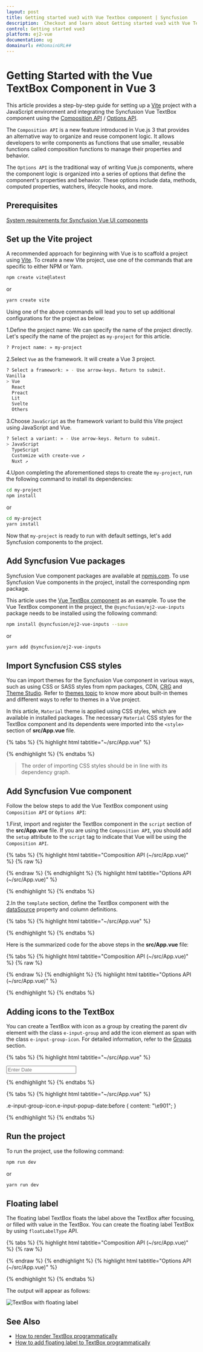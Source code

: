 ```yaml
---
layout: post
title: Getting started vue3 with Vue Textbox component | Syncfusion
description:  Checkout and learn about Getting started vue3 with Vue Textbox component of Syncfusion Essential JS 2 and more details.
control: Getting started vue3 
platform: ej2-vue
documentation: ug
domainurl: ##DomainURL##
---
```


# Getting Started with the Vue TextBox Component in Vue 3

This article provides a step-by-step guide for setting up a [Vite](https://vitejs.dev/) project with a JavaScript environment and integrating the Syncfusion Vue TextBox component using the [Composition API](https://vuejs.org/guide/introduction.html#composition-api) / [Options API](https://vuejs.org/guide/introduction.html#options-api).

The `Composition API` is a new feature introduced in Vue.js 3 that provides an alternative way to organize and reuse component logic. It allows developers to write components as functions that use smaller, reusable functions called composition functions to manage their properties and behavior.

The `Options API` is the traditional way of writing Vue.js components, where the component logic is organized into a series of options that define the component's properties and behavior. These options include data, methods, computed properties, watchers, lifecycle hooks, and more.

## Prerequisites

[System requirements for Syncfusion Vue UI components](https://ej2.syncfusion.com/vue/documentation/system-requirements/)

## Set up the Vite project

A recommended approach for beginning with Vue is to scaffold a project using [Vite](https://vitejs.dev/). To create a new Vite project, use one of the commands that are specific to either NPM or Yarn.

```bash
npm create vite@latest
```

or

```bash
yarn create vite
```

Using one of the above commands will lead you to set up additional configurations for the project as below:

1.Define the project name: We can specify the name of the project directly. Let's specify the name of the project as `my-project` for this article.

```bash
? Project name: » my-project
```

2.Select `Vue` as the framework. It will create a Vue 3 project.

```bash
? Select a framework: » - Use arrow-keys. Return to submit.
Vanilla
> Vue
  React
  Preact
  Lit
  Svelte
  Others
```

3.Choose `JavaScript` as the framework variant to build this Vite project using JavaScript and Vue.

```bash
? Select a variant: » - Use arrow-keys. Return to submit.
> JavaScript
  TypeScript
  Customize with create-vue ↗
  Nuxt ↗
```

4.Upon completing the aforementioned steps to create the `my-project`, run the following command to install its dependencies:

```bash
cd my-project
npm install
```

or

```bash
cd my-project
yarn install
```

Now that `my-project` is ready to run with default settings, let's add Syncfusion components to the project.

## Add Syncfusion Vue packages

Syncfusion Vue component packages are available at [npmjs.com](https://www.npmjs.com/search?q=ej2-vue). To use Syncfusion Vue components in the project, install the corresponding npm package.

This article uses the [Vue TextBox component](https://www.syncfusion.com/vue-components/vue-textbox) as an example. To use the Vue TextBox component in the project, the `@syncfusion/ej2-vue-inputs` package needs to be installed using the following command:

```bash
npm install @syncfusion/ej2-vue-inputs --save
```

or

```bash
yarn add @syncfusion/ej2-vue-inputs
```

## Import Syncfusion CSS styles

You can import themes for the Syncfusion Vue component in various ways, such as using CSS or SASS styles from npm packages, CDN, [CRG](https://ej2.syncfusion.com/javascript/documentation/common/custom-resource-generator/) and [Theme Studio](https://ej2.syncfusion.com/vue/documentation/appearance/theme-studio/). Refer to [themes topic](https://ej2.syncfusion.com/vue/documentation/appearance/theme/) to know more about built-in themes and different ways to refer to themes in a Vue project.

In this article, `Material` theme is applied using CSS styles, which are available in installed packages. The necessary `Material` CSS styles for the TextBox component and its dependents were imported into the `<style>` section of **src/App.vue** file.

{% tabs %}
{% highlight html tabtitle="~/src/App.vue" %}

<style>
  @import "../node_modules/@syncfusion/ej2-base/styles/material.css";
  @import "../node_modules/@syncfusion/ej2-vue-inputs/styles/material.css";
</style>

{% endhighlight %}
{% endtabs %}

> The order of importing CSS styles should be in line with its dependency graph.

## Add Syncfusion Vue component

Follow the below steps to add the Vue TextBox component using `Composition API` or `Options API`:

  1.First, import and register the TextBox component in the `script` section of the **src/App.vue** file. If you are using the `Composition API`, you should add the `setup` attribute to the `script` tag to indicate that Vue will be using the `Composition API`.

{% tabs %}
{% highlight html tabtitle="Composition API (~/src/App.vue)" %}
{% raw %}

<script setup>
  import { TextBoxComponent as EjsTextbox } from "@syncfusion/ej2-vue-inputs";
</script>
</script>

{% endraw %}
{% endhighlight %}
{% highlight html tabtitle="Options API (~/src/App.vue)" %}

<script>
import { TextBoxComponent } from "@syncfusion/ej2-vue-inputs";
//Component registeration
export default {
name: "App",
components: {
"ejs-textbox'":TextBoxComponent
}
}
</script>

{% endhighlight %}
{% endtabs %}
   
2.In the `template` section, define the TextBox component with the [dataSource](https://ej2.syncfusion.com/vue/documentation/api/textbox/#datasource) property and column definitions.

{% tabs %}
{% highlight html tabtitle="~/src/App.vue" %}

<template>
    <div id ='wrap'>
        <div id ='input-container'>
            <div>
                <!--element which is going to render the TextBox-->
                <input class="e-input" type="text" placeholder="Enter Date" />
            </div>
        </div>
    </div>
</template>

{% endhighlight %}
{% endtabs %}

Here is the summarized code for the above steps in the **src/App.vue** file:

{% tabs %}
{% highlight html tabtitle="Composition API (~/src/App.vue)" %}
{% raw %}

<template>
    <div id ='wrap'>
        <div id ='input-container'>
            <div>
                <!--element which is going to render the TextBox-->
                <input class="e-input" type="text" placeholder="Enter Date" />
            </div>
        </div>
    </div>
</template>
<script setup>

</script>
<style>
    @import "../node_modules/@syncfusion/ej2-base/styles/material.css";
    @import "../node_modules/@syncfusion/ej2-vue-inputs/styles/material.css";
    .wrap {
        box-sizing: border-box;
        margin: 0 auto;
        padding: 20px 10px;
        width: 340px;
    }
</style>

{% endraw %}
{% endhighlight %}
{% highlight html tabtitle="Options API (~/src/App.vue)" %}

<template>
    <div id ='wrap'>
        <div id ='input-container'>
            <div>
                <!--element which is going to render the TextBox-->
                <input class="e-input" type="text" placeholder="Enter Date" />
            </div>
        </div>
    </div>
</template>
<script>
export default {
name: 'App',
}
</script>
<style>
    @import "../node_modules/@syncfusion/ej2-base/styles/material.css";
    @import "../node_modules/@syncfusion/ej2-vue-inputs/styles/material.css";
    .wrap {
        box-sizing: border-box;
        margin: 0 auto;
        padding: 20px 10px;
        width: 340px;
    }
</style>

{% endhighlight %}
{% endtabs %}

## Adding icons to the TextBox

You can create a TextBox with icon as a group by creating the parent div element with the class `e-input-group` and add the icon element as span with the class `e-input-group-icon`. For detailed information, refer to the [Groups](./groups/) section.

{% tabs %}
{% highlight html tabtitle="~/src/App.vue" %}

<!--element which is going to render the TextBox with date icon-->
<div class="e-input-group">
    <input class="e-input" name='input' type="text" placeholder="Enter Date"/>
    <span class="e-input-group-icon e-input-popup-date"></span>
</div>

{% endhighlight %}
{% endtabs %}

{% tabs %}
{% highlight html tabtitle="~/src/App.vue" %}

.e-input-group-icon.e-input-popup-date:before {
  content: "\e901";
}

{% endhighlight %}
{% endtabs %}

## Run the project

To run the project, use the following command:

```bash
npm run dev
```

or

```bash
yarn run dev
```

## Floating label

The floating label TextBox floats the label above the TextBox after focusing, or filled with value in the TextBox.
You can create the floating label TextBox by using `floatLabelType` API.

{% tabs %}
{% highlight html tabtitle="Composition API (~/src/App.vue)" %}
{% raw %}

<template>
    <div class ='wrap'>
        <div id ='input-container'>
            <ejs-textbox id='textbox' floatLabelType="Auto" placeholder="First Name"></ejs-textbox>
        </div>
    </div>
</template>

<script setup>
import { TextBoxComponent as EjsTextbox } from "@syncfusion/ej2-vue-inputs";
  const data = [];
</script>

<style>
    @import "../node_modules/@syncfusion/ej2-base/styles/material.css";
    @import "../node_modules/@syncfusion/ej2-vue-inputs/styles/material.css";

    .wrap {
        box-sizing: border-box;
        margin: 0 auto;
        padding: 20px 10px;
        width: 340px;
    }
</style>

{% endraw %}
{% endhighlight %}
{% highlight html tabtitle="Options API (~/src/App.vue)" %}

<template>
    <div class ='wrap'>
        <div id ='input-container'>
            <ejs-textbox id='textbox' floatLabelType="Auto" placeholder="First Name"></ejs-textbox>
        </div>
    </div>
</template>

<script>
import { TextBoxComponent } from "@syncfusion/ej2-vue-inputs";
export default {
name: "App",
components: {
"ejs-textbox":TextBoxComponent
},
data: function () {
    return {}
},
}
</script>

<style>
    @import "../node_modules/@syncfusion/ej2-base/styles/material.css";
    @import "../node_modules/@syncfusion/ej2-vue-inputs/styles/material.css";
    .wrap {
        box-sizing: border-box;
        margin: 0 auto;
        padding: 20px 10px;
        width: 340px;
    }
</style>

{% endhighlight %}
{% endtabs %}

The output will appear as follows:

![TextBox with floating label](./images/float.png)

## See Also

* [How to render TextBox programmatically](./how-to/add-textbox-programmatically)
* [How to add floating label to TextBox programmatically](./how-to/add-floating-label-to-textbox-programmatically)